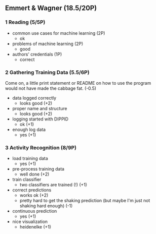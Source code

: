 ## Emmert & Wagner (18.5/20P)

### 1 Reading (5/5P)

 * common use cases for machine learning (2P)
   * ok
 * problems of machine learning (2P)
   * good
 * authors' credentials (1P)
   * correct

### 2 Gathering Training Data (5.5/6P)

Come on, a little print statement or README on how to use the program would not have made the cabbage fat. (-0.5)

 * data logged correctly
   * looks good (+2)
 * proper name and structure
   * looks good (+2)
 * logging started with DIPPID
   * ok (+1)
 * enough log data
   * yes (+1)

### 3 Activity Recognition (8/9P)

 * load training data
   * yes (+1)
 * pre-process training data
   * well done (+2)
 * train classifier
   * two classifiers are trained (!) (+1)
 * correct predictions
   * works ok (+2)
   * pretty hard to get the shaking prediction (but maybe I'm just not shaking hard enough) (-1)
 * continuous prediction
   * yes (+1)
 * nice visualization
   * heidenelke (+1)
